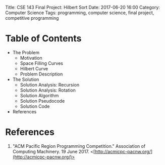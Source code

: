 Title: CSE 143 Final Project: Hilbert Sort
Date: 2017-06-20 16:00
Category: Computer Science
Tags: programming, computer science, final project, competitive programming

# Table of Contents

* The Problem 
	* Motivation
	* Space Filling Curves
	* Hilbert Curve
	* Problem Description
* The Solution
	* Solution Analysis: Recursion
	* Solution Analysis: Rotation
	* Solution Algorithm
	* Solution Pseudocode
	* Solution Code
* References





<a name="hilbert-refs"></a>
# References

1. "ACM Pacific Region Programming Competition." Association of Computing Machinery. 19 June 2017.
<[http://acmicpc-pacnw.org/](http://acmicpc-pacnw.org/)>


